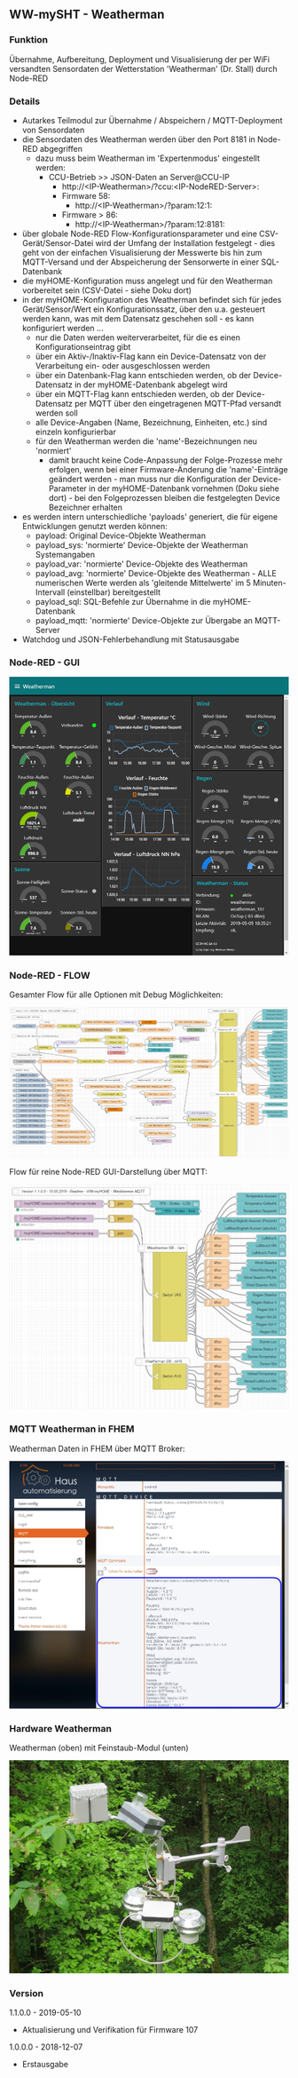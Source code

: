 ## WW-mySHT - Weatherman

### Funktion
Übernahme, Aufbereitung, Deployment und Visualisierung der per WiFi versandten Sensordaten der Wetterstation 'Weatherman' (Dr. Stall) durch Node-RED

### Details
- Autarkes Teilmodul zur Übernahme / Abspeichern / MQTT-Deployment von Sensordaten
- die Sensordaten des Weatherman werden über den Port 8181 in Node-RED abgegriffen
  - dazu muss beim Weatherman im 'Expertenmodus' eingestellt werden:
    - CCU-Betrieb >> JSON-Daten an Server@CCU-IP
      - http://<IP-Weatherman\>/?ccu:<IP-NodeRED-Server\>:
      - Firmware 58:
        - http://<IP-Weatherman\>/?param:12:1:
      - Firmware > 86:
        - http://<IP-Weatherman\>/?param:12:8181:
- über globale Node-RED Flow-Konfigurationsparameter und eine CSV-Gerät/Sensor-Datei wird der Umfang der Installation festgelegt - dies geht von der einfachen Visualisierung der Messwerte bis hin zum MQTT-Versand und der Abspeicherung der Sensorwerte in einer SQL-Datenbank
- die myHOME-Konfiguration muss angelegt und für den Weatherman vorbereitet sein (CSV-Datei - siehe Doku dort)
- in der myHOME-Konfiguration des Weatherman befindet sich für jedes Gerät/Sensor/Wert ein Konfigurationssatz, über den u.a. gesteuert werden kann, was mit dem Datensatz geschehen soll - es kann konfiguriert werden ...
  - nur die Daten werden weiterverarbeitet, für die es einen Konfigurationseintrag gibt
  - über ein Aktiv-/Inaktiv-Flag kann ein Device-Datensatz von der Verarbeitung ein- oder ausgeschlossen werden
  - über ein Datenbank-Flag kann entschieden werden, ob der Device-Datensatz in der myHOME-Datenbank abgelegt wird
  - über ein MQTT-Flag kann entschieden werden, ob der Device-Datensatz per MQTT über den eingetragenen MQTT-Pfad versandt werden soll
  - alle Device-Angaben (Name, Bezeichnung, Einheiten, etc.) sind einzeln konfigurierbar
  - für den Weatherman werden die 'name'-Bezeichnungen neu 'normiert'
    - damit braucht keine Code-Anpassung der Folge-Prozesse mehr erfolgen, wenn bei einer Firmware-Änderung die 'name'-Einträge geändert werden - man muss nur die Konfiguration der Device-Parameter in der myHOME-Datenbank vornehmen (Doku siehe dort) - bei den Folgeprozessen bleiben die festgelegten Device Bezeichner erhalten
- es werden intern unterschiedliche 'payloads' generiert, die für eigene Entwicklungen genutzt werden können:
  - payload: Original Device-Objekte Weatherman
  - payload_sys: 'normierte' Device-Objekte der Weatherman Systemangaben
  - payload_var: 'normierte' Device-Objekte des Weatherman
  - payload_avg: 'normierte' Device-Objekte des Weatherman - ALLE numerischen Werte werden als 'gleitende Mittelwerte' im 5 Minuten-Intervall (einstellbar) bereitgestellt
  - payload_sql: SQL-Befehle zur Übernahme in die myHOME-Datenbank
  - payload_mqtt: 'normierte' Device-Objekte zur Übergabe an MQTT-Server
- Watchdog und JSON-Fehlerbehandlung mit Statusausgabe

### Node-RED - GUI

![Node-RED - GUI -  WW-myHOME - Weatherman](./img/NodeRED_GUI_Weatherman_1.1.jpg)

### Node-RED - FLOW

Gesamter Flow für alle Optionen mit Debug Möglichkeiten:

![Node-RED - FLOW -  WW-myHOME - Weatherman](./img/NodeRED_FLOW_Weatherman_1.1.jpg)

Flow für reine Node-RED GUI-Darstellung über MQTT:

![Node-RED - FLOW -  WW-myHOME - Weatherman - MQTT](./img/NodeRED_FLOW_Weatherman_MQTT_1.1.jpg)

### MQTT Weatherman in FHEM

Weatherman Daten in FHEM über MQTT Broker:

![Node-RED - Weatherman - MQTT - FHEM](./img/FHEM_Weatherman.jpg)

### Hardware Weatherman

Weatherman (oben) mit Feinstaub-Modul (unten)

![Hardware - Weatherman](./img/Hardware_Weatherman_Feinstaub.jpg)

### Version

1.1.0.0 - 2019-05-10
- Aktualisierung und Verifikation für Firmware 107

1.0.0.0 - 2018-12-07
- Erstausgabe
